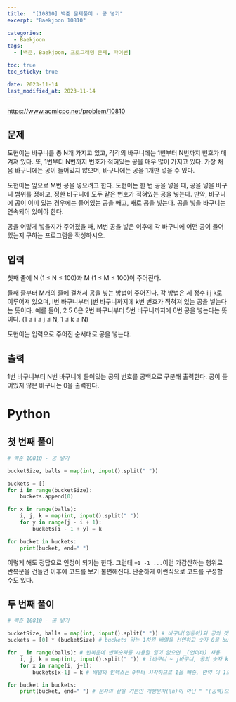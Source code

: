 ```yaml
---
title:  "[10810] 백준 문제풀이 - 공 넣기"
excerpt: "Baekjoon 10810"

categories:
  - Baekjoon
tags:
  - [백준, Baekjoon, 프로그래밍 문제, 파이썬]

toc: true
toc_sticky: true

date: 2023-11-14
last_modified_at: 2023-11-14
---
```


https://www.acmicpc.net/problem/10810

## 문제
도현이는 바구니를 총 N개 가지고 있고, 각각의 바구니에는 1번부터 N번까지 번호가 매겨져 있다. 또, 1번부터 N번까지 번호가 적혀있는 공을 매우 많이 가지고 있다. 가장 처음 바구니에는 공이 들어있지 않으며, 바구니에는 공을 1개만 넣을 수 있다.

도현이는 앞으로 M번 공을 넣으려고 한다. 도현이는 한 번 공을 넣을 때, 공을 넣을 바구니 범위를 정하고, 정한 바구니에 모두 같은 번호가 적혀있는 공을 넣는다. 만약, 바구니에 공이 이미 있는 경우에는 들어있는 공을 빼고, 새로 공을 넣는다. 공을 넣을 바구니는 연속되어 있어야 한다.

공을 어떻게 넣을지가 주어졌을 때, M번 공을 넣은 이후에 각 바구니에 어떤 공이 들어 있는지 구하는 프로그램을 작성하시오.

## 입력
첫째 줄에 N (1 ≤ N ≤ 100)과 M (1 ≤ M ≤ 100)이 주어진다.

둘째 줄부터 M개의 줄에 걸쳐서 공을 넣는 방법이 주어진다. 각 방법은 세 정수 i j k로 이루어져 있으며, i번 바구니부터 j번 바구니까지에 k번 번호가 적혀져 있는 공을 넣는다는 뜻이다. 예를 들어, 2 5 6은 2번 바구니부터 5번 바구니까지에 6번 공을 넣는다는 뜻이다. (1 ≤ i ≤ j ≤ N, 1 ≤ k ≤ N)

도현이는 입력으로 주어진 순서대로 공을 넣는다.

## 출력
1번 바구니부터 N번 바구니에 들어있는 공의 번호를 공백으로 구분해 출력한다. 공이 들어있지 않은 바구니는 0을 출력한다.

# Python

## 첫 번째 풀이
```py
# 백준 10810 - 공 넣기

bucketSize, balls = map(int, input().split(" "))

buckets = []
for i in range(bucketSize):
    buckets.append(0)

for x in range(balls):
    i, j, k = map(int, input().split(" "))
    for y in range(j - i + 1):
        buckets[i - 1 + y] = k

for bucket in buckets:
    print(bucket, end=" ")
```

이렇게 해도 정답으로 인정이 되기는 한다. 그런데 ``+1 -1 ...``이런 가감산하는 행위로 반복문을 건들면 이후에 코드를 보기 불편해진다.  단순하게 이런식으로 코드를 구성할 수도 있다.

## 두 번째 풀이
```py
# 백준 10810 - 공 넣기

bucketSize, balls = map(int, input().split(" ")) # 바구니(양동이)와 공의 갯수를 정해줌
buckets = [0] * (bucketSize) # buckets 라는 1차원 배열을 선언하고 숫자 0을 bucektSize만큼 추가함

for _ in range(balls): # 반복문에 반복숫자를 사용할 일이 없으면 _(언더바) 사용
    i, j, k = map(int, input().split(" ")) # i바구니 ~ j바구니, 공의 숫자 k
    for x in range(i, j+1):
        buckets[x-1] = k # 배열의 인덱스는 0부터 시작하므로 1을 빼줌, 만약 이 1도 거슬린다면 배열의 갯수 자체를 bucketSize+1을 해주면 print할 때 문제는 없음

for bucket in buckets:
    print(bucket, end=" ") # 문자의 끝을 기본인 개행문자(\n)이 아닌 " "(공백)으로 바꿔줌
```